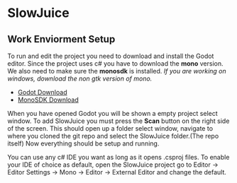 # SlowJuice

## Work Enviorment Setup

To run and edit the project you need to download and install the Godot editor. Since the project uses c# you have to download the **mono** version. We also need to make sure the **monosdk** is installed. *If you are working on windows, download the non gtk version of mono.*
- [Godot Download](https://godotengine.org/download)
- [MonoSDK Download](https://www.mono-project.com/download/stable/)

When you have opened Godot you will be shown a empty project select window. To add SlowJuice you must press the **Scan** button on the right side of the screen. This should open up a folder select window, navigate to where you cloned the git repo and select the SlowJuice folder.(The repo itself) Now everything should be setup and running.

You can use any c# IDE you want as long as it opens .csproj files. To enable your IDE of choice as default, open the SlowJuice project go to Editor -> Editor Settings -> Mono -> Editor -> External Editor and change the default.
